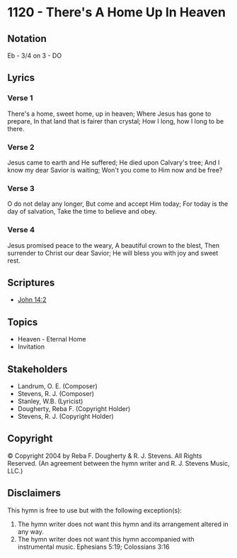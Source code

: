 # 1120 - There's A Home Up In Heaven

## Notation

Eb - 3/4 on 3 - DO

## Lyrics

### Verse 1

There's a home, sweet home, up in heaven; Where Jesus has gone to prepare, In that land that is fairer than crystal; How I long, how I long to be there.

### Verse 2

Jesus came to earth and He suffered; He died upon Calvary's tree; And I know my dear Savior is waiting; Won't you come to Him now and be free?

### Verse 3

O do not delay any longer, But come and accept Him today; For today is the day of salvation, Take the time to believe and obey.

### Verse 4

Jesus promised peace to the weary, A beautiful crown to the blest, Then surrender to Christ our dear Savior; He will bless you with joy and sweet rest.


## Scriptures

- [John 14:2](https://www.biblegateway.com/passage/?search=John%2014%3A2)

## Topics

- Heaven - Eternal Home
- Invitation

## Stakeholders

- Landrum, O. E. (Composer)
- Stevens, R. J. (Composer)
- Stanley, W.B. (Lyricist)
- Dougherty, Reba F. (Copyright Holder)
- Stevens, R. J. (Copyright Holder)

## Copyright

© Copyright 2004 by Reba F. Dougherty & R. J. Stevens. All Rights Reserved.
(An agreement between the hymn writer and R. J. Stevens Music, LLC.)

## Disclaimers

This hymn is free to use but with the following exception(s):
1. The hymn writer does not want this hymn and its arrangement altered in any way.
2. The hymn writer does not want this hymn accompanied with instrumental music.
Ephesians 5:19; Colossians 3:16

